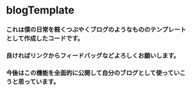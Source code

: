 # blogTemplate
### これは僕の日常を軽くつぶやくブログのようなもののテンプレートとして作成したコードです。
### 良ければリンクからフィードバッグなどよろしくお願いします。
### 今後はこの機能を全面的に公開して自分のブログとして使っていこうと思っています。

